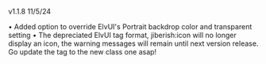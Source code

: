 v1.1.8 11/5/24

• Added option to override ElvUI's Portrait backdrop color and transparent setting
• The depreciated ElvUI tag format, jiberish:icon will no longer display an icon, the warning messages will remain until next version release. Go update the tag to the new class one asap!
